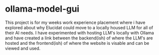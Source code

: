# ollama-model-gui
This project is for my weeks work experience placement where i have explored about why Elucidat could move to a locally housed LLM for all of their AI needs. 
I have experimented with hosting LLM's locally with Ollama and have created a link between the backend(ish) of where the LLM's are hosted and the frontend(ish) of where the website is visable and can be viewed and used.
